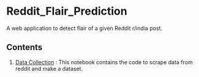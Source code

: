 # Reddit_Flair_Prediction

A web application to detect flair of a given Reddit r/india post.
## Contents

1. [Data Collection](https://github.com/raghav103/Reddit_Flair_Prediction/blob/master/Reddit-Flair-Predictor-DataCollection.ipynb) : This notebook contains the code to scrape data from reddit and make a dataset.
